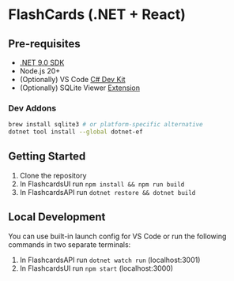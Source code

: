 # FlashCards (.NET + React)

## Pre-requisites

- [.NET 9.0 SDK](https://dotnet.microsoft.com/en-us/download)
- Node.js 20+
- (Optionally) VS Code [C# Dev Kit](https://marketplace.visualstudio.com/items?itemName=ms-dotnettools.csdevkit)
- (Optionally) SQLite Viewer [Extension](https://marketplace.visualstudio.com/items?itemName=qwtel.sqlite-viewer)

### Dev Addons

```bash
brew install sqlite3 # or platform-specific alternative
dotnet tool install --global dotnet-ef
```

## Getting Started

1. Clone the repository
2. In FlashcardsUI run `npm install && npm run build`
3. In FlashcardsAPI run `dotnet restore && dotnet build`

## Local Development

You can use built-in launch config for VS Code or run the following commands in two separate terminals:

1. In FlashcardsAPI run `dotnet watch run` (localhost:3001)
2. In FlashcardsUI run `npm start` (localhost:3000)
